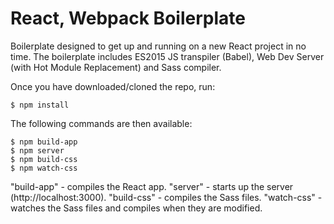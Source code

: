 # React, Webpack Boilerplate

Boilerplate designed to get up and running on a new React project in no time.
The boilerplate includes ES2015 JS transpiler (Babel), Web Dev Server (with Hot Module Replacement)
and Sass compiler.

Once you have downloaded/cloned the repo, run:

    $ npm install

The following commands are then available:

    $ npm build-app
    $ npm server
    $ npm build-css
    $ npm watch-css

"build-app" - compiles the React app.
"server" - starts up the server (http://localhost:3000).
"build-css" - compiles the Sass files.
"watch-css" - watches the Sass files and compiles when they are modified.
